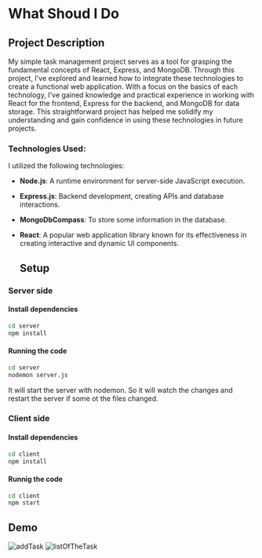 # What Shoud I Do

## Project Description
My simple task management project serves as a tool for grasping the fundamental concepts of React, Express, and MongoDB. Through this project, I've explored and learned how to integrate these technologies to create a functional web application. With a focus on the basics of each technology, I've gained knowledge and practical experience in working with React for the frontend, Express for the backend, and MongoDB for data storage. This straightforward project has helped me solidify my understanding and gain confidence in using these technologies in future projects.

### Technologies Used:

I utilized the following technologies:

- **Node.js**: A runtime environment for server-side JavaScript execution.
- **Express.js**: Backend development, creating APIs and database interactions.
- **MongoDbCompass**: To store some information in the database.
- **React**: A popular web application library known for its effectiveness in creating interactive and dynamic UI components.

  ## Setup

### Server side
#### Install dependencies
```bash
cd server
npm install
```

#### Running the code

```bash
cd server
nodemon server.js
```

It will start the server with nodemon. So it will watch the changes and restart the server if some ot the files changed.

### Client side

#### Install dependencies

```bash
cd client
npm install
```

#### Runnig the code

```bash
cd client
npm start
```

## Demo
![addTask](https://github.com/MateiMadalina/What-Should-I-Do/assets/116349352/f1d7879d-8129-4db2-812b-85c6068d0e0e)
![listOfTheTask](https://github.com/MateiMadalina/What-Should-I-Do/assets/116349352/11502d76-81d3-4477-a5f2-a742128f8217)



